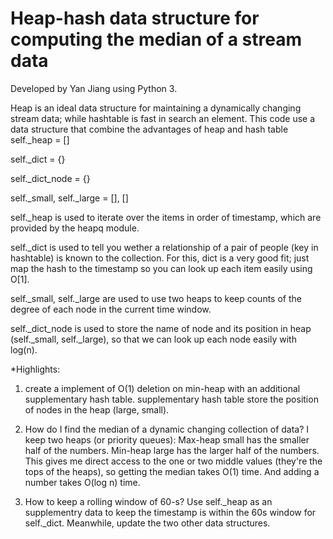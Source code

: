 # Heap-hash data structure for computing the median of a stream data

Developed by Yan Jiang using Python 3.

Heap is an ideal data structure for maintaining a dynamically changing stream data; while hashtable is fast in search an element. This code use a data structure that combine the advantages of heap and hash table
self._heap = []

self._dict = {}

self._dict_node = {}

self._small, self._large = [], []

self._heap is used to iterate over the items in order of timestamp, which are provided by the heapq module.

self._dict is used to tell you wether a relationship of a pair of people  (key in hashtable) is known to the collection. For this, dict is a very good fit; just map the hash to the timestamp so you can look up each item easily using O[1].

self._small, self._large are used to use two heaps to keep counts of the degree of each node in the current time window. 

self._dict_node is used to store the name of node and its position in heap (self._small, self._large), so that we can look up each node easily with log(n).
 
*Highlights:
1. create a implement of O(1) deletion on min-heap with an additional supplementary hash table. 
supplementary hash table store the position of nodes in the heap (large, small).

 

2. How do I find the median of a dynamic changing collection of data?
I keep two heaps (or priority queues):
Max-heap small has the smaller half of the numbers.
Min-heap large has the larger half of the numbers.
This gives me direct access to the one or two middle values (they're the tops of the heaps), so getting the median takes O(1) time. And adding a number takes O(log n) time.

 
3. How to keep a rolling window of 60-s?
Use self._heap as an supplementry data to keep the timestamp is within the 60s window for self._dict. Meanwhile, update the two other data structures.
